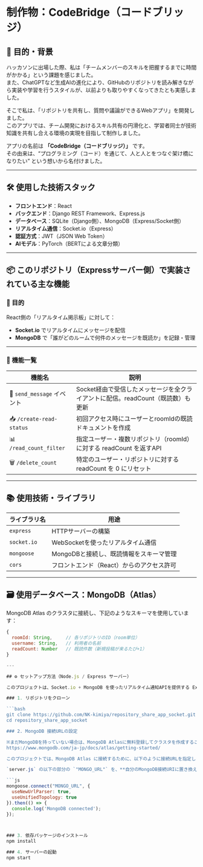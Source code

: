 # 制作物：CodeBridge（コードブリッジ）

## 🎯 目的・背景

ハッカソンに出場した際、私は「チームメンバーのスキルを把握するまでに時間がかかる」という課題を感じました。  
また、ChatGPTなど生成AIの進化により、GitHubのリポジトリを読み解きながら実装や学習を行うスタイルが、以前よりも取りやすくなってきたとも実感しました。

そこで私は、「リポジトリを共有し、質問や議論ができるWebアプリ」を開発しました。  
このアプリでは、チーム開発におけるスキル共有の円滑化と、学習者同士が技術知識を共有し合える環境の実現を目指して制作しました。

アプリの名前は **「CodeBridge（コードブリッジ）」** です。  
その由来は、“プログラミング（コード）を通じて、人と人とをつなぐ架け橋になりたい” という想いから名付けました。

---

## 🛠 使用した技術スタック

- **フロントエンド**：React  
- **バックエンド**：Django REST Framework、Express.js  
- **データベース**：SQLite（Django側）、MongoDB（Express/Socket側）  
- **リアルタイム通信**：Socket.io（Express）  
- **認証方式**：JWT（JSON Web Token）  
- **AIモデル**：PyTorch（BERTによる文章分類）

---

## 📦 このリポジトリ（Expressサーバー側）で実装されている主な機能

### 🎯 目的

React側の「リアルタイム掲示板」に対して：

- **Socket.io** でリアルタイムにメッセージを配信  
- **MongoDB** で「誰がどのルームで何件のメッセージを既読か」を記録・管理

---

### 🚀 機能一覧

| 機能名                    | 説明                                                                 |
|---------------------------|----------------------------------------------------------------------|
| 🔌 `send_message` イベント | Socket経由で受信したメッセージを全クライアントに配信。readCount（既読数）も更新 |
| 📥 `/create-read-status`   | 初回アクセス時にユーザーとroomIdの既読ドキュメントを作成                        |
| 📊 `/read_count_filter`    | 指定ユーザー・複数リポジトリ（roomId）に対する readCount を返すAPI             |
| 🗑 `/delete_count`         | 特定のユーザー・リポジトリに対する readCount を 0 にリセット                   |

---

## 📚 使用技術・ライブラリ

| ライブラリ名   | 用途                                        |
|----------------|---------------------------------------------|
| `express`      | HTTPサーバーの構築                          |
| `socket.io`    | WebSocketを使ったリアルタイム通信           |
| `mongoose`     | MongoDBと接続し、既読情報をスキーマ管理     |
| `cors`         | フロントエンド（React）からのアクセス許可  |

---

## 🗃 使用データベース：MongoDB（Atlas）

MongoDB Atlas のクラスタに接続し、下記のようなスキーマを使用しています：

```js
{
  roomId: String,     // 各リポジトリのID（room単位）
  username: String,   // 利用者の名前
  readCount: Number   // 既読件数（新規投稿が来るたび+1）
}

---

## ⚙️ セットアップ方法（Node.js / Express サーバー）

このプロジェクトは、Socket.io + MongoDB を使ったリアルタイム通知APIを提供する Express サーバーです。以下の手順でローカルで動作確認が可能です。

### 1. リポジトリをクローン

```bash
git clone https://github.com/NK-kimiya/repository_share_app_socket.git
cd repository_share_app_socket

### 2. MongoDB 接続URLの設定

※まだMongoDBを持っていない場合は、MongoDB Atlasに無料登録してクラスタを作成することで接続URIを取得できます。
https://www.mongodb.com/ja-jp/docs/atlas/getting-started/

このプロジェクトでは、MongoDB Atlas に接続するために、以下のように接続URLを指定します。

`server.js` の以下の部分の `"MONGO_URL"` を、**自分のMongoDB接続URIに置き換えてください**：

```js
mongoose.connect("MONGO_URL", {
  useNewUrlParser: true,
  useUnifiedTopology: true
}).then(() => {
  console.log('MongoDB connected');
});



### 3. 依存パッケージのインストール
npm install

### 4. サーバーの起動
npm start



